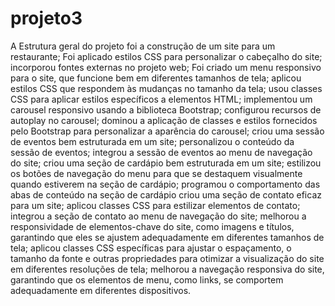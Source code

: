 # projeto3
A Estrutura geral do projeto foi a construção de um site para um restaurante;
Foi aplicado estilos CSS para personalizar o cabeçalho do site;
incorporou fontes externas no projeto web;
Foi criado um menu responsivo para o site, que funcione bem em diferentes tamanhos de tela;
aplicou estilos CSS que respondem às mudanças no tamanho da tela;
usou classes CSS para aplicar estilos específicos a elementos HTML;
implementou um carousel responsivo usando a biblioteca Bootstrap;
configurou recursos de autoplay no carousel;
dominou a aplicação de classes e estilos fornecidos pelo Bootstrap para personalizar a aparência do carousel;
criou uma sessão de eventos bem estruturada em um site;
personalizou o conteúdo da sessão de eventos;
integrou a sessão de eventos ao menu de navegação do site;
criou uma seção de cardápio bem estruturada em um site;
estilizou os botões de navegação do menu para que se destaquem visualmente quando estiverem na seção de cardápio;
programou o comportamento das abas de conteúdo na seção de cardápio
criou uma seção de contato eficaz para um site;
aplicou classes CSS para estilizar elementos de contato;
integrou a seção de contato ao menu de navegação do site;
melhorou a responsividade de elementos-chave do site, como imagens e títulos, garantindo que eles se ajustem adequadamente em diferentes tamanhos de tela;
aplicou classes CSS específicas para ajustar o espaçamento, o tamanho da fonte e outras propriedades para otimizar a visualização do site em diferentes resoluções de tela;
melhorou a navegação responsiva do site, garantindo que os elementos de menu, como links, se comportem adequadamente em diferentes dispositivos. 
